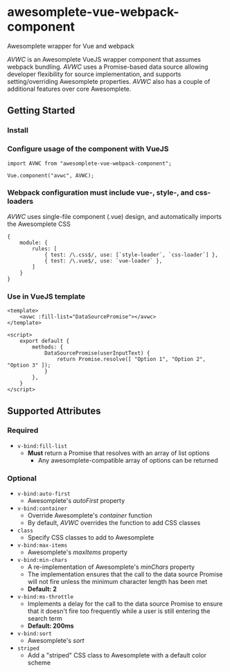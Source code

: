 # awesomplete-vue-webpack-component
Awesomplete wrapper for Vue and webpack

*AVWC* is an Awesomplete VueJS wrapper component that assumes webpack bundling.
*AVWC* uses a Promise-based data source allowing developer flexibility for source implementation, and supports setting/overriding Awesomplete properties.
*AVWC* also has a couple of additional features over core Awesomplete.

## Getting Started

### Install

### Configure usage of the component with VueJS
```
import AVWC from "awesomplete-vue-webpack-component";

Vue.component("avwc", AVWC);
```

### Webpack configuration must include vue-, style-, and css- loaders

*AVWC* uses single-file component (.vue) design, and automatically imports the Awesomplete CSS

```
{
    module: {
        rules: [
            { test: /\.css$/, use: [`style-loader`, `css-loader`] },
            { test: /\.vue$/, use: `vue-loader` },
        ]
    }
}
```

### Use in VueJS template

```
<template>
    <avwc :fill-list="DataSourcePromise"></avwc>
</template>

<script>
    export default {
        methods: {
            DataSourcePromise(userInputText) {
                return Promise.resolve([ "Option 1", "Option 2", "Option 3" ]);
            }
        },
    }
</script>
```

## Supported Attributes

### Required

+ ```v-bind:fill-list```
    + **Must** return a Promise that resolves with an array of list options
        + Any awesomplete-compatible array of options can be returned

### Optional

+ ```v-bind:auto-first```
    + Awesomplete's *autoFirst* property
+ ```v-bind:container```
    + Override Awesomplete's *container* function
    + By default, *AVWC* overrides the function to add CSS classes
+ ```class```
    + Specify CSS classes to add to Awesomplete
+ ```v-bind:max-items```
    + Awesomplete's *maxItems* property
+ ```v-bind:min-chars```
    + A re-implementation of Awesomplete's *minChars* property
    + The implementation ensures that the call to the data source Promise will not fire unless the minimum character length has been met
    + **Default: 2**
+ ```v-bind:ms-throttle```
    + Implements a delay for the call to the data source Promise to ensure that it doesn't fire too frequently while a user is still entering the search term
    + **Default: 200ms**
+ ```v-bind:sort```
    + Awesomplete's *sort*
+ ```striped```
    + Add a "striped" CSS class to Awesomplete with a default color scheme
